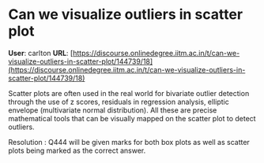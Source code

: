 # Can we visualize outliers in scatter plot

**User**: carlton
**URL**: [https://discourse.onlinedegree.iitm.ac.in/t/can-we-visualize-outliers-in-scatter-plot/144739/18](https://discourse.onlinedegree.iitm.ac.in/t/can-we-visualize-outliers-in-scatter-plot/144739/18)

Scatter plots are often used in the real world for bivariate outlier detection through the use of z scores, residuals in regression analysis, elliptic envelope (multivariate normal distribution). All these are precise mathematical tools that can be visually mapped on the scatter plot to detect outliers.

Resolution : Q444 will be given marks for both box plots as well as scatter plots being marked as the correct answer.
